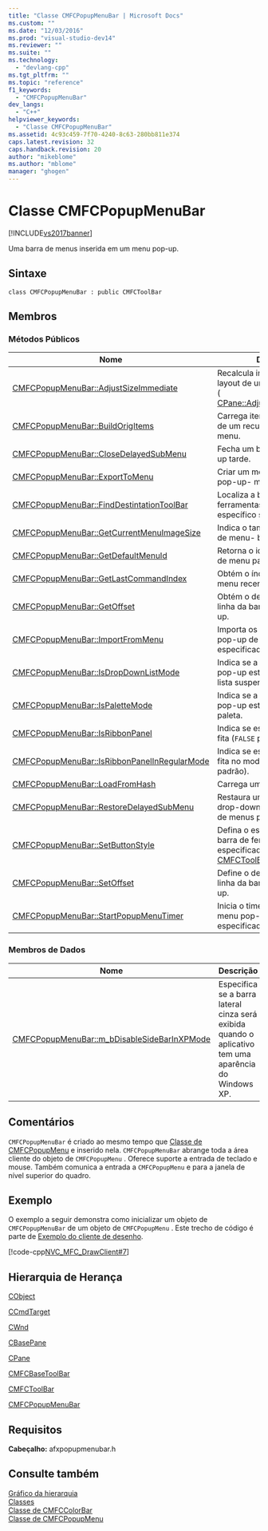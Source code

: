 ```yaml
---
title: "Classe CMFCPopupMenuBar | Microsoft Docs"
ms.custom: ""
ms.date: "12/03/2016"
ms.prod: "visual-studio-dev14"
ms.reviewer: ""
ms.suite: ""
ms.technology: 
  - "devlang-cpp"
ms.tgt_pltfrm: ""
ms.topic: "reference"
f1_keywords: 
  - "CMFCPopupMenuBar"
dev_langs: 
  - "C++"
helpviewer_keywords: 
  - "Classe CMFCPopupMenuBar"
ms.assetid: 4c93c459-7f70-4240-8c63-280bb811e374
caps.latest.revision: 32
caps.handback.revision: 20
author: "mikeblome"
ms.author: "mblome"
manager: "ghogen"
---
```

# Classe CMFCPopupMenuBar
[!INCLUDE[vs2017banner](../../assembler/inline/includes/vs2017banner.md)]

Uma barra de menus inserida em um menu pop\-up.  
  
## Sintaxe  
  
```  
class CMFCPopupMenuBar : public CMFCToolBar  
```  
  
## Membros  
  
### Métodos Públicos  
  
|Nome|Descrição|  
|----------|---------------|  
|[CMFCPopupMenuBar::AdjustSizeImmediate](../Topic/CMFCPopupMenuBar::AdjustSizeImmediate.md)|Recalcula imediatamente o layout de um painel.  Overrides \( [CPane::AdjustSizeImmediate](../Topic/CPane::AdjustSizeImmediate.md).\)|  
|[CMFCPopupMenuBar::BuildOrigItems](../Topic/CMFCPopupMenuBar::BuildOrigItems.md)|Carrega itens de menu pop\-up de um recurso especificado do menu.|  
|[CMFCPopupMenuBar::CloseDelayedSubMenu](../Topic/CMFCPopupMenuBar::CloseDelayedSubMenu.md)|Fecha um botão de menu pop\-up tarde.|  
|[CMFCPopupMenuBar::ExportToMenu](../Topic/CMFCPopupMenuBar::ExportToMenu.md)|Criar um menu dos botões de pop\-up\- menu.|  
|[CMFCPopupMenuBar::FindDestintationToolBar](../Topic/CMFCPopupMenuBar::FindDestintationToolBar.md)|Localiza a barra de ferramentas onde um ponto específico se encontra.|  
|[CMFCPopupMenuBar::GetCurrentMenuImageSize](../Topic/CMFCPopupMenuBar::GetCurrentMenuImageSize.md)|Indica o tamanho de imagens de menu\- botão.|  
|[CMFCPopupMenuBar::GetDefaultMenuId](../Topic/CMFCPopupMenuBar::GetDefaultMenuId.md)|Retorna o identificador do item de menu padrão.|  
|[CMFCPopupMenuBar::GetLastCommandIndex](../Topic/CMFCPopupMenuBar::GetLastCommandIndex.md)|Obtém o índice de comando de menu recentemente chamado.|  
|[CMFCPopupMenuBar::GetOffset](../Topic/CMFCPopupMenuBar::GetOffset.md)|Obtém o deslocamento da linha da barra de menus pop\-up.|  
|[CMFCPopupMenuBar::ImportFromMenu](../Topic/CMFCPopupMenuBar::ImportFromMenu.md)|Importa os botões de menu pop\-up de um menu especificado.|  
|[CMFCPopupMenuBar::IsDropDownListMode](../Topic/CMFCPopupMenuBar::IsDropDownListMode.md)|Indica se a barra de menus pop\-up estiver no modo de lista suspensa.|  
|[CMFCPopupMenuBar::IsPaletteMode](../Topic/CMFCPopupMenuBar::IsPaletteMode.md)|Indica se a barra de menus pop\-up estiver no modo de paleta.|  
|[CMFCPopupMenuBar::IsRibbonPanel](../Topic/CMFCPopupMenuBar::IsRibbonPanel.md)|Indica se este é um painel de fita \(`FALSE` por padrão\).|  
|[CMFCPopupMenuBar::IsRibbonPanelInRegularMode](../Topic/CMFCPopupMenuBar::IsRibbonPanelInRegularMode.md)|Indica se este é um painel de fita no modo normal \(`FALSE` por padrão\).|  
|[CMFCPopupMenuBar::LoadFromHash](../Topic/CMFCPopupMenuBar::LoadFromHash.md)|Carrega um menu as.|  
|[CMFCPopupMenuBar::RestoreDelayedSubMenu](../Topic/CMFCPopupMenuBar::RestoreDelayedSubMenu.md)|Restaura um botão de menu drop\-down para fechar a barra de menus pop\-up.|  
|[CMFCPopupMenuBar::SetButtonStyle](../Topic/CMFCPopupMenuBar::SetButtonStyle.md)|Defina o estilo do botão da barra de ferramentas no índice especificado.  Overrides \( [CMFCToolBar::SetButtonStyle](../Topic/CMFCToolBar::SetButtonStyle.md).\)|  
|[CMFCPopupMenuBar::SetOffset](../Topic/CMFCPopupMenuBar::SetOffset.md)|Define o deslocamento da linha da barra de menus pop\-up.|  
|[CMFCPopupMenuBar::StartPopupMenuTimer](../Topic/CMFCPopupMenuBar::StartPopupMenuTimer.md)|Inicia o timer para um botão de menu pop\-up tarde especificado.|  
  
### Membros de Dados  
  
|Nome|Descrição|  
|----------|---------------|  
|[CMFCPopupMenuBar::m\_bDisableSideBarInXPMode](../Topic/CMFCPopupMenuBar::m_bDisableSideBarInXPMode.md)|Especifica se a barra lateral cinza será exibida quando o aplicativo tem uma aparência do Windows XP.|  
  
## Comentários  
 `CMFCPopupMenuBar` é criado ao mesmo tempo que [Classe de CMFCPopupMenu](../Topic/CMFCPopupMenu%20Class.md) e inserido nela.  `CMFCPopupMenuBar` abrange toda a área cliente do objeto de `CMFCPopupMenu` .  Oferece suporte a entrada de teclado e mouse.  Também comunica a entrada a `CMFCPopupMenu` e para a janela de nível superior do quadro.  
  
## Exemplo  
 O exemplo a seguir demonstra como inicializar um objeto de `CMFCPopupMenuBar` de um objeto de `CMFCPopupMenu` .  Este trecho de código é parte de [Exemplo do cliente de desenho](../../top/visual-cpp-samples.md).  
  
 [!code-cpp[NVC_MFC_DrawClient#7](../../mfc/reference/codesnippet/CPP/cmfcpopupmenubar-class_1.cpp)]  
  
## Hierarquia de Herança  
 [CObject](../Topic/CObject%20Class.md)  
  
 [CCmdTarget](../Topic/CCmdTarget%20Class.md)  
  
 [CWnd](../Topic/CWnd%20Class.md)  
  
 [CBasePane](../../mfc/reference/cbasepane-class.md)  
  
 [CPane](../../mfc/reference/cpane-class.md)  
  
 [CMFCBaseToolBar](../../mfc/reference/cmfcbasetoolbar-class.md)  
  
 [CMFCToolBar](../../mfc/reference/cmfctoolbar-class.md)  
  
 [CMFCPopupMenuBar](../../mfc/reference/cmfcpopupmenubar-class.md)  
  
## Requisitos  
 **Cabeçalho:** afxpopupmenubar.h  
  
## Consulte também  
 [Gráfico da hierarquia](../../mfc/hierarchy-chart.md)   
 [Classes](../Topic/MFC%20Classes.md)   
 [Classe de CMFCColorBar](../../mfc/reference/cmfccolorbar-class.md)   
 [Classe de CMFCPopupMenu](../Topic/CMFCPopupMenu%20Class.md)